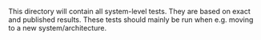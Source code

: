 This directory will contain all system-level tests.
They are based on exact and published results.
These tests should mainly be run when e.g. moving to a new system/architecture.

